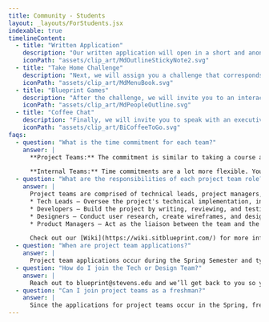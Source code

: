 ```yaml
---
title: Community - Students
layout: _layouts/ForStudents.jsx
indexable: true
timelineContent:
  - title: "Written Application"
    description: "Our written application will open in a short and anonymized format where we can get a sense of what brings you to Blueprint!"
    iconPath: "assets/clip_art/MdOutlineStickyNote2.svg"
  - title: "Take Home Challenge"
    description: "Next, we will assign you a challenge that corresponds to your applied role and is to be completed on your own time (1-2 hours max)."
    iconPath: "assets/clip_art/MdMenuBook.svg"
  - title: "Blueprint Games"
    description: "After the challenge, we will invite you to an interactive and collaborative activity where you will solve a mock NPO problem."
    iconPath: "assets/clip_art/MdPeopleOutline.svg"
  - title: "Coffee Chat"
    description: "Finally, we will invite you to speak with an executive board member to review each stage of the application process, ask questions, and talk!"
    iconPath: "assets/clip_art/BiCoffeeToGo.svg"
faqs:
  - question: "What is the time commitment for each team?"
    answer: |
      **Project Teams:** The commitment is similar to taking a course at Stevens. There are typically weekly 1-hour meetings, and the rest of the work is asynchronous. Building software takes time, so you should expect to dedicate 4-10 a week to your project!

      **Internal Teams:** Time commitments are a lot more flexible. You can choose your level of involvement. However, if you pick up a task on a specific project, you will be expected to complete it in a timely manner. Both the Tech and Design Teams have meetings (not mandatory) where members can receive tasks and ask questions.
  - question: "What are the responsibilities of each project team role?"
    answer: |
      Project teams are comprised of technical leads, project managers, developers, and designers.
      * Tech Leads – Oversee the project's technical implementation, including architecture, infrastructure, and deployment. They ensure the software is scalable, maintainable, and integrates effectively with cloud platforms.
      * Developers – Build the project by writing, reviewing, and testing code in various languages and frameworks. They work on both frontend and backend development to turn designs into functional products.
      * Designers – Conduct user research, create wireframes, and design UI/UX using tools like Figma. They ensure the final product is intuitive, accessible, and aligns with the nonprofit’s needs.
      * Product Managers – Act as the liaison between the team and the nonprofit, managing communication, feature scoping, and user feedback. They write user stories and help keep projects on track using Agile methodologies.

      Check out our [Wiki](https://wiki.sitblueprint.com/) for more information on each role!
  - question: "When are project team applications?"
    answer: |
      Project team applications occur during the Spring Semester and typically span the whole month of March. Students who complete the application process and are selected will join projects starting in the following Fall Semester.
  - question: "How do I join the Tech or Design Team?"
    answer: |
      Reach out to blueprint@stevens.edu and we’ll get back to you so you can join the Discord server! The Tech and Design Team are open year-round, and the goal of these teams is to allow students to learn at their own pace while contributing to Blueprint.
  - question: "Can I join project teams as a freshman?"
    answer: |
      Since the applications for project teams occur in the Spring, freshmen are typically unable to join their first year. **However,** there are often a couple of members who drop from the project teams, and if you are active on the Internal Teams and express an interest to join, we may reach out to help fill the gaps!
---
```

